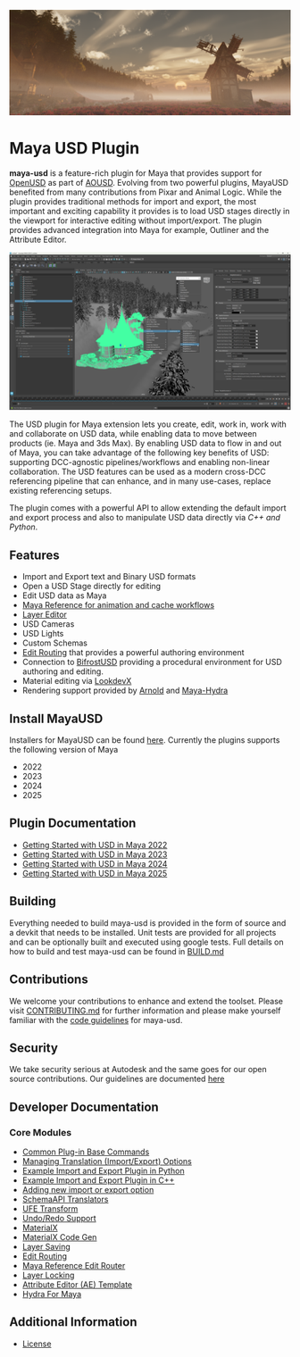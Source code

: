 ![Maya USD](doc/images/header.png "Placeholder Image")
# Maya USD Plugin
**maya-usd** is a feature-rich plugin for Maya that provides support for [OpenUSD](http://openusd.org/) as part of [AOUSD](https://aousd.org/).  Evolving from two powerful plugins, MayaUSD benefited from many contributions from Pixar and Animal Logic.  While the plugin provides traditional methods for import and export, the most important and exciting capability it provides is to load USD stages directly in the viewport for interactive editing without import/export.  The plugin provides advanced integration into Maya for example, Outliner and the Attribute Editor.

![Maya USD](doc/images/maya-usd.png )


The USD plugin for Maya extension lets you create, edit, work in, work with and collaborate on USD data, while enabling data to move between products (ie. Maya and 3ds Max). By enabling USD data to flow in and out of Maya, you can take advantage of the following key benefits of USD: supporting DCC-agnostic pipelines/workflows and enabling non-linear collaboration. The USD features can be used as a modern cross-DCC referencing pipeline that can enhance, and in many use-cases, replace existing referencing setups.

The plugin comes with a powerful API to allow extending the default import and export process and also to manipulate USD data directly via *C++ and Python*.


## Features
- Import and Export text and Binary USD formats
- Open a USD Stage directly for editing
- Edit USD data as Maya
- [Maya Reference for animation and cache workflows](https://www.youtube.com/watch?v=XW9Pu2ep-kM)
- [Layer Editor](https://help.autodesk.com/view/MAYAUL/2025/ENU/?guid=GUID-4FAD73CA-E775-4009-9DCB-3BC6792C465E)
- USD Cameras
- USD Lights
- Custom Schemas
- [Edit Routing](doc/EditRouting.md) that provides a powerful authoring environment
- Connection to [BifrostUSD](https://help.autodesk.com/view/MAYAUL/2025/ENU/?guid=Bifrost_MayaPlugin_bifrost_usd_in_maya_html) providing a procedural environment for USD authoring and editing.
- Material editing via [LookdevX](https://help.autodesk.com/view/MAYAUL/2025/ENU/?guid=LookdevX_LookdevX_for_Maya_Working_with_USD_for_Material_Authoring_html)
- Rendering support provided by [Arnold](https://github.com/Autodesk/arnold-usd) and [Maya-Hydra](https://github.com/Autodesk/maya-hydra)

## Install MayaUSD
Installers for MayaUSD can be found [here](https://github.com/Autodesk/maya-usd/releases).  Currently the plugins supports the following version of Maya
- 2022
- 2023
- 2024
- 2025


## Plugin Documentation
+ [Getting Started with USD in Maya 2022](https://help.autodesk.com/view/MAYAUL/2022/ENU/?guid=GUID-36CFE2C3-766F-4B00-8464-E94F95E7AF4B)
+ [Getting Started with USD in Maya 2023](https://help.autodesk.com/view/MAYAUL/2023/ENU/?guid=GUID-36CFE2C3-766F-4B00-8464-E94F95E7AF4B)
+ [Getting Started with USD in Maya 2024](https://help.autodesk.com/view/MAYAUL/2024/ENU/?guid=GUID-36CFE2C3-766F-4B00-8464-E94F95E7AF4B)
+ [Getting Started with USD in Maya 2025](https://help.autodesk.com/view/MAYAUL/2025/ENU/?guid=GUID-36CFE2C3-766F-4B00-8464-E94F95E7AF4B)

## Building
Everything needed to build maya-usd is provided in the form of source and a devkit that needs to be installed.  Unit tests are provided for all projects and can be optionally built and executed using google tests. Full details on how to build and test maya-usd can be found in [BUILD.md](doc/build.md)

## Contributions
We welcome your contributions to enhance and extend the toolset.  Please visit [CONTRIBUTING.md](doc/CONTRIBUTING.md) for further information and please make yourself familiar with the [code guidelines](doc/codingGuidelines.md) for maya-usd.

## Security
We take security serious at Autodesk and the same goes for our open source contributions.  Our guidelines are documented [here](SECURITY.md)

## Developer Documentation
### Core Modules
+ [Common Plug-in Base Commands](lib/mayaUsd/commands/Readme.md)
+ [Managing Translation (Import/Export) Options](lib/mayaUsd/fileio/doc/Managing_export_options_via_JobContext_in_Python.md)
+ [Example Import and Export Plugin in Python](tutorials/import-export-plugin/README.md)
+ [Example Import and Export Plugin in C++](tutorials/import-export-plugin-c++/README.md)
+ [Adding new import or export option](lib/mayaUsd/fileio/doc/How-to-add-new-option.md)
+ [SchemaAPI Translators](lib/mayaUsd/fileio/doc/SchemaAPI_Import_Export_in_Python.md)
+ [UFE Transform](lib/usdUfe/ufe/trf/UsdTransform3d.md)
+ [Undo/Redo Support](lib/mayaUsd/undo/README.md)
+ [MaterialX](doc/MaterialX.md)
+ [MaterialX Code Gen](lib/mayaUsd/render/MaterialXGenOgsXml/README.md)
+ [Layer Saving](lib/mayaUsd/nodes/Layer_Saving_Docs.md)
+ [Edit Routing](doc/EditRouting.md)
+ [Maya Reference Edit Router](lib/usd/translators/mayaReferenceEditRouter.md)
+ [Layer Locking](doc/LayerLocking.md)
+ [Attribute Editor (AE) Template](lib/mayaUsd/resources/ae/usdschemabase/Attribute-Editor-Template-Doc.md)
+ [Hydra For Maya](https://github.com/Autodesk/maya-usd/blob/release/maya-hydra/lib/mayaHydra/README.md)

## Additional Information

+ [License](doc/LICENSE.md)
